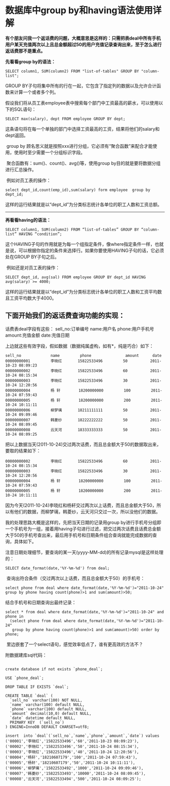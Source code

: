 # 数据库中group by和having语法使用详解

**有个朋友问我一个返话费的问题，大概意思是这样的：只需把表deal中所有手机用户某天充值两次以上且总金额超过50的用户充值记录查询出来，至于怎么进行返话费那不是重点。**

**先看看group by的语法：**

  ```mysql
SELECT column1, SUM(column2) FROM "list-of-tables" GROUP BY "column-list";
  ```

GROUP BY子句将集中所有的行在一起，它包含了指定列的数据以及允许合计函数来计算一个或者多个列。

假设我们将从员工表employee表中搜索每个部门中工资最高的薪水，可以使用以下的SQL语句：

```msyql
SELECT max(salary), dept FROM employee GROUP BY dept;  
```



这条语句将在每一个单独的部门中选择工资最高的工资，结果将他们的salary和dept返回。

​    group by 顾名思义就是按照xxx进行分组，它必须有“聚合函数”来配合才能使用，使用时至少需要一个分组标识字段。

​    聚合函数有：sum()、count()、avg()等，使用group by目的就是要将数据分组进行汇总操作。

​    例如对员工表的操作：

```mysql
select dept_id,count(emp_id),sum(salary) form employee  group by dept_id;    
```

​    这样的运行结果就是以“dept_id”为分类标志统计各单位的职工人数和工资总额。

------

**再看看having的语法：**    

```mysql
SELECT column1, SUM(column2) FROM “list-of-tables” GROUP BY “column-list” HAVING “condition”;  
```



这个HAVING子句的作用就是为每一个组指定条件，像where指定条件一样，也就是说，可以根据你指定的条件来选择行。如果你要使用HAVING子句的话，它必须处在GROUP BY子句之后。

​    例如还是对员工表的操作：

```mysql
SELECT dept_id, avg(sal) FROM employee GROUP BY dept_id HAVING avg(salary) >= 4000;  
```

​    这样的运行结果就是以“dept_id”为分类标志统计各单位的职工人数和工资平均数且工资平均数大于4000。

## **下面开始我们的返话费查询功能的实现：**

话费表deal字段有这些：
sell_no:订单编号
name:用户名
phone:用户手机号
amount:充值金额
date:充值日期

上边就这些有效字段，假如数据（数据纯属虚构，如有*，纯是巧合）如下：

```mysql
sell_no             name         phone               amount      date
00000000001         李晓红       15822533496         50          2011-10-23 08:09:23
00000000002         李晓红       15822533496         60          2011-10-24 08:15:34
00000000003         李晓红       15822533496         30          2011-10-24 12:20:56
00000000004         杨 轩        18200000000         100         2011-10-24 07:59:43
00000000005         杨 轩        18200000000         200         2011-10-24 10:11:11
00000000006         柳梦璃       18211111111         50          2011-10-24 09:09:46
00000000007         韩菱纱       18222222222         50          2011-10-24 08:09:45
00000000008         云天河       18333333333         50          2011-10-24 08:09:25
```



把以上数据当天(2011-10-24)交过两次话费，而且总金额大于50的数据取出来，要取的结果如下：

```mysql
00000000002         李晓红       15822533496         60          2011-10-24 08:15:34
00000000003         李晓红       15822533496         30          2011-10-24 12:20:56
00000000004         杨 轩        18200000000         100         2011-10-24 07:59:43
00000000005         杨 轩        18200000000         200         2011-10-24 10:11:11
```

因为今天(2011-10-24)李晓红和杨轩交过两次以上话费，而且总金额大于50，所以有他们的数据，而柳梦璃，韩菱纱，云天河只交过一次，所以没他们的数据。

我的处理思路大概是这样的，先把当天日期的记录用group by进行手机号分组即一个手机号为一组，接着用having子句进行过滤，把交过两次话费且话费总金额大于50的手机号查出来，最后用手机号和日期条件组合查询就能完成数据的查询，具体如下。

​    注意日期处理细节，要查询的某一天(yyyy-MM-dd)的所有记录mysql是这样处理的：

```mysql
SELECT date_format(date,'%Y-%m-%d') from deal;
```

​    查询出符合条件（交过两次以上话费，而且总金额大于50）的手机号：

```mysql
select phone from deal where date_format(date,'%Y-%m-%d')="2011-10-24" group by phone having count(phone)>1 and sum(amount)>50;
```

结合手机号和日期查询出最终记录：

```mysql
select * from deal where date_format(date,'%Y-%m-%d')="2011-10-24" and phone in 
  (select phone from deal where date_format(date,'%Y-%m-%d')="2011-10-24" 
   group by phone having count(phone)>1 and sum(amount)>50) order by phone;
```



​    里边嵌套了一个select语句，感觉效率低点了，谁有更高效的方法不？

附数据建库sql代码：

```mysql

create database if not exists `phone_deal`;

USE `phone_deal`;

DROP TABLE IF EXISTS `deal`;

CREATE TABLE `deal` (
  `sell_no` varchar(100) NOT NULL,
  `name` varchar(100) default NULL,
  `phone` varchar(100) default NULL,
  `amount` decimal(10,0) default NULL,
  `date` datetime default NULL,
  PRIMARY KEY  (`sell_no`)
) ENGINE=InnoDB DEFAULT CHARSET=utf8;

insert  into `deal`(`sell_no`,`name`,`phone`,`amount`,`date`) values 
('00001','李晓红','15822533496','60','2011-10-23 08:09:23'),
('00002','李晓红','15822533496','50','2011-10-24 08:15:34'),
('00003','李晓红','15822533496','40','2011-10-24 12:20:56'),
('00004','杨轩','18210607179','100','2011-10-24 07:59:43'),
('00005','杨轩','18210607179','50','2011-10-24 10:11:11'),
('00006','柳梦璃','15822533492','1000','2011-10-24 09:09:46'),
('00007','韩菱纱','15822533493','10000','2011-10-24 08:09:45'),
('00008','云天河','15822533494','500','2011-10-24 08:09:25');
```

